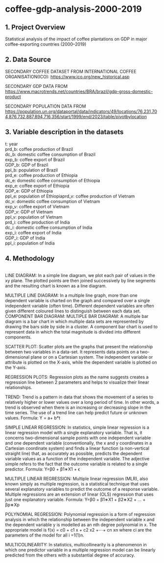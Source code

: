 # coffee-gdp-analysis-2000-2019

## 1. Project Overview
Statistical analysis of the impact of coffee plantations on GDP in major coffee-exporting countries (2000–2019)

## 2. Data Source
SECONDARY COFFEE DATASET FROM INTERNATIONAL COFFEE
ORGANISATION(ICO): https://www.ico.org/new_historical.asp

SECONDARY GDP DATA FROM https://www.macrotrends.net/countries/BRA/brazil/gdp-gross-domestic-product

SECONDARY POPULATION DATA FROM
https://population.un.org/dataportal/data/indicators/49/locations/76,231,704,876,732,887,894,716,356/start/1999/end/2023/table/pivotbylocation

## 3. Variable description in the datasets<br>
t: year<br>
prd_b: coffee production of Brazil<br>
dc_b: domestic coffee consumption of Brazil<br>
exp_b: coffee export of Brazil<br>
GDP_b: GDP of Brazil<br>
ppl_b: population of Brazil<br>
prd_e: coffee production of Ethiopia<br>
dc_e: domestic coffee consumption of Ethiopia<br>
exp_e: coffee export of Ethiopia<br>
GDP_e: GDP of Ethiopia<br>
ppl_e: population of Ethiopiaprd_v: coffee production of Vietnam<br>
dc_v: domestic coffee consumption of Vietnam<br>
exp_v: coffee export of Vietnam<br>
GDP_v: GDP of Vietnam<br>
ppl_v: population of Vietnam<br>
prd_i: coffee production of India<br>
dc_i: domestic coffee consumption of India<br>
exp_i: coffee export of India<br>
GDP_i: GDP of India<br>
ppl_i: population of India<br>

## 4. Methodology
<br>
LINE DIAGRAM: In a simple line diagram, we plot each pair of values in the xy plane. The plotted
points are then joined successively by line segments and the resulting chart is known as a line
diagram.

MULTIPLE LINE DIAGRAM: In a multiple line graph, more than one dependent variable is
charted on the graph and compared over a single independent variable (often time). Different
dependent variables are often given different coloured lines to distinguish between each data set.
COMPONENT BAR DIAGRAM: MULTIPLE BAR DIAGRAM: A multiple bar diagram is a bar chart in which multiple data sets are represented by drawing the bars side by side in a cluster.
A component bar chart is used to represent data in which the
total magnitude is divided into different components.

SCATTER PLOT: Scatter plots are the graphs that present the relationship between two variables
in a data-set. It represents data points on a two-dimensional plane or on a Cartesian system. The
independent variable or attribute is plotted on the X-axis, while the dependent variable is plotted on the Y-axis.

REGRESSION PLOTS: Regression plots as the name suggests creates a regression line between 2
parameters and helps to visualize their linear relationships.

TREND: Trend is a pattern in data that shows the movement of a series to relatively higher or lower
values over a long period of time. In other words, a trend is observed when there is an increasing or decreasing slope in the time series. The use of a trend line can help predict future or unknown values.
Formula: Y = a+ b*t

SIMPLE LINEAR REGRESSION: In statistics, simple linear regression is a linear regression
model with a single explanatory variable. That is, it concerns two-dimensional sample points with
one independent variable and one dependent variable (conventionally, the x and y coordinates in a
Cartesian coordinate system) and finds a linear function (a non-vertical straight line) that, as
accurately as possible, predicts the dependent variable values as a function of the independent
variable. The adjective simple refers to the fact that the outcome variable is related to a single
predictor.
Formula: Y=β0 + β1∗X1 + ϵ

MULTIPLE LINEAR REGRESSION: Multiple linear regression (MLR), also known simply as
multiple regression, is a statistical technique that uses several explanatory variables to predict the
outcome of a response variable. Multiple regressions are an extension of linear (OLS) regression that
uses just one explanatory variable.
Formula: Y=β0 + β1∗X1 + β2∗X2 + … + βp∗Xp

POLYNOMIAL REGRESSION: Polynomial regression is a form of regression analysis in which
the relationship between the independent variable x and the dependent variable y is modelled as an
nth degree polynomial in x.
The appropriate model is f(x) = c0 + c1 x + c2 x2 +⋯+ cn xn where ci are the parameters of the model for all i =1(1)n.

MULTICOLINEARITY: In statistics, multicollinearity is a phenomenon in which one predictor
variable in a multiple regression model can be linearly predicted from the others with a substantial degree of accuracy.

